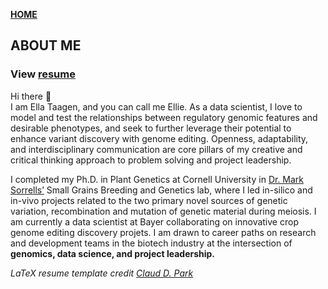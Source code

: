 **<span style="color: grey;"> [HOME](./index.md) </span>**

## ABOUT ME  

### **View [resume](./Taagen_resume.pdf)** 

Hi there 👋  
I am Ella Taagen, and you can call me Ellie. As a data scientist, I love to model and test the relationships between regulatory genomic features and desirable phenotypes, and seek to further leverage their potential to enhance variant discovery with genome editing. Openness, adaptability, and interdisciplinary communication are core pillars of my creative and critical thinking approach to problem solving and project leadership.    

I completed my Ph.D. in Plant Genetics at Cornell University in [Dr. Mark Sorrells’](https://plbrgen.cals.cornell.edu/people/mark-sorrells/) Small Grains Breeding and Genetics lab, where I led in-silico and in-vivo projects related to the two primary novel sources of genetic variation, recombination and mutation of genetic material during meiosis. I am currently a data scientist at Bayer collaborating on innovative crop genome editing discovery projets. I am drawn to career paths on research and development teams in the biotech industry at the intersection of **genomics, data science, and project leadership.** 



 
*LaTeX resume template credit [Claud D. Park](https://github.com/posquit0/Awesome-CV)*
